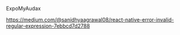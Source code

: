 ExpoMyAudax


https://medium.com/@sanidhyaagrawal08/react-native-error-invalid-regular-expression-7ebbcd7d2788
